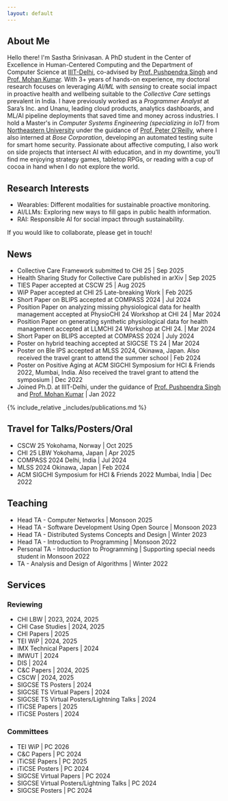 ```yaml
---
layout: default
---
```


<script src="{{ '/assets/js/toggle-profile.js' | relative_url }}"></script>

## About Me

Hello there! I'm Sastha Srinivasan. A PhD student in the Center of Excellence in Human-Centered Computing and the Department of Computer Science at [IIIT-Delhi](https://iiitd.ac.in/), co-advised by [Prof. Pushpendra Singh](https://www.iiitd.ac.in/pushpendra) and [Prof. Mohan Kumar](https://www.rit.edu/directory/mjkvcs-mohan-kumar). With 3+ years of hands-on experience, my doctoral research focuses on leveraging _AI/ML_ with _sensing_ to create social impact in proactive health and wellbeing suitable to the _Collective Care_ settings prevalent in India. I have previously worked as a _Programmer Analyst_ at Sara’s Inc. and Unanu, leading cloud products, analytics dashboards, and ML/AI pipeline deployments that saved time and money across industries. I hold a Master's in _Computer Systems Engineering (specializing in IoT)_ from [Northeastern University](https://catalog.northeastern.edu/graduate/engineering/multidisciplinary/cyber-physical-systems-ms/) under the guidance of [Prof. Peter O'Reilly](https://coe.northeastern.edu/people/oreilly-peter/), where I also interned at _Bose Corporation_, developing an automated testing suite for smart home security. Passionate about affective computing, I also work on side projects that intersect AI with education, and in my downtime, you’ll find me enjoying strategy games, tabletop RPGs, or reading with a cup of cocoa in hand when I do not explore the world.

## Research Interests
*   Wearables: Different modalities for sustainable proactive monitoring.
*   AI/LLMs: Exploring new ways to fill gaps in public health information.
*   RAI: Responsible AI for social impact through sustainability.

If you would like to collaborate, please get in touch!

## News
*   Collective Care Framework submitted to CHI 25 \| Sep 2025
*   Health Sharing Study for Collective Care published in arXiv \| Sep 2025
*   TIES Paper accepted at CSCW 25 \| Aug 2025
*   WiP Paper accepted at CHI 25 Late-breaking Work \| Feb 2025
*   Short Paper on BLIPS accepted at COMPASS 2024 \| Jul 2024
*   Position Paper on analyzing missing physiological data for health management accepted at PhysioCHI 24 Workshop at CHI 24 \| Mar 2024
*   Position Paper on generating synthetic physiological data for health management accepted at LLMCHI 24 Workshop at CHI 24. \| Mar 2024
*   Short Paper on BLIPS accepted at COMPASS 2024 \| July 2024
*   Poster on hybrid teaching accepted at SIGCSE TS 24 \| Mar 2024
*   Poster on Ble IPS accepted at MLSS 2024, Okinawa, Japan. Also received the travel grant to attend the summer school \| Feb 2024
*   Poster on Positive Aging at ACM SIGCHI Symposium for HCI & Friends 2022, Mumbai, India. Also received the travel grant to attend the symposium \| Dec 2022
*   Joined Ph.D. at IIIT-Delhi, under the guidance of [Prof. Pushpendra Singh](https://www.iiitd.ac.in/pushpendra) and [Prof. Mohan Kumar](https://www.rit.edu/directory/mjkvcs-mohan-kumar) \| Jan 2022

{% include_relative _includes/publications.md %}

## Travel for Talks/Posters/Oral
*   CSCW 25 Yokohama, Norway \| Oct 2025
*   CHI 25 LBW Yokohama, Japan \| Apr 2025
*   COMPASS 2024 Delhi, India \| Jul 2024
*   MLSS 2024 Okinawa, Japan \| Feb 2024
*   ACM SIGCHI Symposium for HCI & Friends 2022 Mumbai, India \| Dec 2022

## Teaching
*   Head TA - Computer Networks \| Monsoon 2025
*   Head TA - Software Development Using Open Source \| Monsoon 2023
*   Head TA - Distributed Systems Concepts and Design \| Winter 2023
*   Head TA - Introduction to Programming \| Monsoon 2022
*   Personal TA - Introduction to Programming \| Supporting special needs student in Monsoon 2022
*   TA - Analysis and Design of Algorithms \| Winter 2022

## Services
### Reviewing
  *   CHI LBW \| 2023, 2024, 2025
  *   CHI Case Studies \| 2024, 2025
  *   CHI Papers \| 2025
  *   TEI WiP \| 2024, 2025
  *   IMX Technical Papers \| 2024
  *   IMWUT \| 2024
  *   DIS \| 2024
  *   C&C Papers \| 2024, 2025
  *   CSCW \| 2024, 2025
  *   SIGCSE TS Posters \| 2024
  *   SIGCSE TS Virtual Papers \| 2024
  *   SIGCSE TS Virtual Posters/Lightning Talks \| 2024
  *   ITiCSE Papers \| 2025
  *   ITiCSE Posters \| 2024

### Committees
  *   TEI WiP \| PC 2026
  *   C&C Papers \| PC 2024
  *   iTiCSE Papers \| PC 2025
  *   iTiCSE Posters \| PC 2024
  *   SIGCSE Virtual Papers \| PC 2024
  *   SIGCSE Virtual Posters/Lightning Talks \| PC 2024
  *   SIGCSE Posters \| PC 2024

